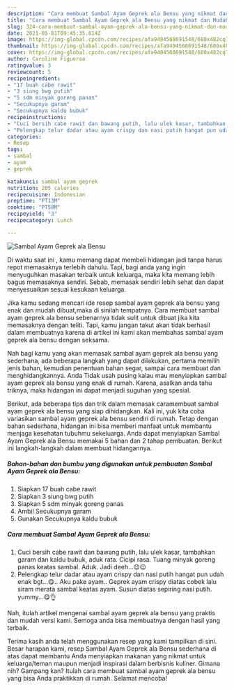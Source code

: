 ```yaml
---
description: "Cara membuat Sambal Ayam Geprek ala Bensu yang nikmat dan Mudah Dibuat"
title: "Cara membuat Sambal Ayam Geprek ala Bensu yang nikmat dan Mudah Dibuat"
slug: 324-cara-membuat-sambal-ayam-geprek-ala-bensu-yang-nikmat-dan-mudah-dibuat
date: 2021-05-01T09:45:35.814Z
image: https://img-global.cpcdn.com/recipes/afa9494568691548/680x482cq70/sambal-ayam-geprek-ala-bensu-foto-resep-utama.jpg
thumbnail: https://img-global.cpcdn.com/recipes/afa9494568691548/680x482cq70/sambal-ayam-geprek-ala-bensu-foto-resep-utama.jpg
cover: https://img-global.cpcdn.com/recipes/afa9494568691548/680x482cq70/sambal-ayam-geprek-ala-bensu-foto-resep-utama.jpg
author: Caroline Figueroa
ratingvalue: 3
reviewcount: 5
recipeingredient:
- "17 buah cabe rawit"
- "3 siung bwg putih"
- "5 sdm minyak goreng panas"
- "Secukupnya garam"
- "Secukupnya kaldu bubuk"
recipeinstructions:
- "Cuci bersih cabe rawit dan bawang putih, lalu ulek kasar, tambahkan garam dan kaldu bubuk, aduk rata. Cicipi rasa. Tuang minyak goreng panas keatas sambal. Aduk. Jadi deeh...😊😉"
- "Pelengkap telur dadar atau ayam crispy dan nasi putih hangat pun udah enak bgt...😋.. Aku pake ayam.. Geprek ayam crispy diatas cobek lalu siram merata sambal keatas ayam. Susun diatas sepiring nasi putih. yummy...😋👌"
categories:
- Resep
tags:
- sambal
- ayam
- geprek

katakunci: sambal ayam geprek 
nutrition: 205 calories
recipecuisine: Indonesian
preptime: "PT13M"
cooktime: "PT58M"
recipeyield: "3"
recipecategory: Lunch

---
```



![Sambal Ayam Geprek ala Bensu](https://img-global.cpcdn.com/recipes/afa9494568691548/680x482cq70/sambal-ayam-geprek-ala-bensu-foto-resep-utama.jpg)

Di waktu  saat ini , kamu memang dapat membeli hidangan jadi tanpa harus repot memasaknya terlebih dahulu. Tapi, bagi anda yang ingin menyuguhkan masakan terbaik untuk keluarga, maka kita memang lebih bagus memasaknya sendiri. Sebab, memasak sendiri lebih sehat dan dapat menyesuaikan sesuai kesukaan keluarga.

Jika kamu sedang mencari ide resep sambal ayam geprek ala bensu yang enak dan mudah dibuat,maka di sinilah tempatnya. Cara membuat sambal ayam geprek ala bensu  sebenarnya tidak sulit untuk dibuat jika kita memasaknya dengan teliti. Tapi, kamu jangan takut akan tidak berhasil dalam membuatnya 
karena di artikel ini kami akan membahas sambal ayam geprek ala bensu dengan seksama.  



Nah bagi kamu yang akan memasak sambal ayam geprek ala bensu yang sederhana, ada beberapa langkah yang dapat dilakukan, pertama memilih jenis bahan, kemudian penentuan bahan segar, sampai cara membuat dan menghidangkannya. Anda Tidak usah pusing kalau mau menyiapkan sambal ayam geprek ala bensu yang enak di rumah. Karena, asalkan anda  tahu triknya, maka hidangan ini dapat menjadi suguhan yang spesial.

Berikut, ada beberapa tips dan trik dalam memasak caramembuat sambal ayam geprek ala bensu yang siap dihidangkan. Kali ini, yuk kita coba variasikan sambal ayam geprek ala bensu sendiri di rumah. Tetap dengan bahan sederhana, hidangan ini bisa memberi manfaat untuk membantu menjaga kesehatan tubuhmu sekeluarga. Anda dapat menyiapkan Sambal Ayam Geprek ala Bensu memakai 5 bahan dan 2 tahap pembuatan. Berikut ini langkah-langkah dalam membuat hidangannya.

<!--inarticleads1-->

##### Bahan-bahan dan bumbu yang digunakan untuk pembuatan Sambal Ayam Geprek ala Bensu:

1. Siapkan 17 buah cabe rawit
1. Siapkan 3 siung bwg putih
1. Siapkan 5 sdm minyak goreng panas
1. Ambil Secukupnya garam
1. Gunakan Secukupnya kaldu bubuk




<!--inarticleads2-->

##### Cara membuat Sambal Ayam Geprek ala Bensu:

1. Cuci bersih cabe rawit dan bawang putih, lalu ulek kasar, tambahkan garam dan kaldu bubuk, aduk rata. Cicipi rasa. Tuang minyak goreng panas keatas sambal. Aduk. Jadi deeh...😊😉
1. Pelengkap telur dadar atau ayam crispy dan nasi putih hangat pun udah enak bgt...😋.. Aku pake ayam.. Geprek ayam crispy diatas cobek lalu siram merata sambal keatas ayam. Susun diatas sepiring nasi putih. yummy...😋👌




Nah, itulah artikel mengenai  sambal ayam geprek ala bensu  yang praktis dan mudah versi kami. Semoga anda bisa membuatnya dengan hasil yang terbaik. 

Terima kasih anda telah menggunakan resep yang kami tampilkan di sini. Besar harapan kami, resep  Sambal Ayam Geprek ala Bensu sederhana di atas dapat membantu Anda menyiapkan makanan yang nikmat untuk keluarga/teman maupun menjadi inspirasi dalam berbisnis kuliner. Gimana nih? Gampang kan? Itulah cara membuat sambal ayam geprek ala bensu yang bisa Anda praktikkan di rumah. Selamat mencoba!

